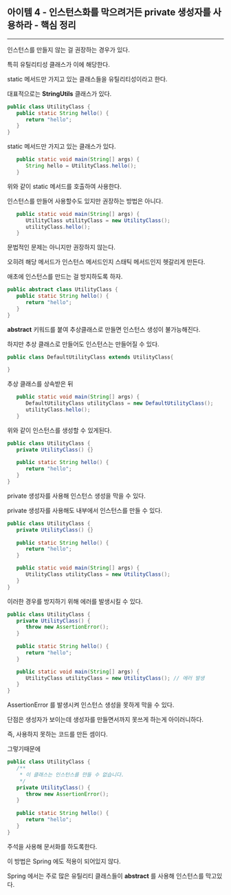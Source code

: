 
## 아이템 4 - 인스턴스화를 막으려거든 private 생성자를 사용하라 - 핵심 정리
---

인스턴스를 만들지 않는 걸 권장하는 경우가 있다.

특히 유틸리티성 클래스가 이에 해당한다.

static 메서드만 가지고 있는 클래스들을 유틸리티성이라고 한다.

대표적으로는 __StringUtils__ 클래스가 있다.

```java
public class UtilityClass {
   public static String hello() {
      return "hello";
   }
}
```

static 메서드만 가지고 있는 클래스가 있다.

```java
   public static void main(String[] args) {
      String hello = UtilityClass.hello();
   }
```

위와 같이 static 메서드를 호출하여 사용한다.

인스턴스를 만들어 사용할수도 있지만 권장하는 방법은 아니다.

```java
   public static void main(String[] args) {
      UtilityClass utilityClass = new UtilityClass();
      utilityClass.hello();
   }
```
문법적인 문제는 아니지만 권장하지 않는다.

오히려 해당 메서드가 인스턴스 메서드인지 스태틱 메서드인지 헷갈리게 만든다.

애초에 인스턴스를 만드는 걸 방지하도록 하자.

```java
public abstract class UtilityClass {
   public static String hello() {
      return "hello";
   }
}
```

__abstract__ 키워드를 붙여 추상클래스로 만들면 인스턴스 생성이 불가능해진다.

하지만 추상 클래스로 만들어도 인스턴스는 만들어질 수 있다.

```java
public class DefaultUtilityClass extends UtilityClass{
   
}
```
추상 클래스를 상속받은 뒤

```java
   public static void main(String[] args) {
      DefaultUtilityClass utilityClass = new DefaultUtilityClass();
      utilityClass.hello();
   }
```
위와 같이 인스턴스를 생성할 수 있게된다.

```java
public class UtilityClass {
   private UtilityClass() {}
   
   public static String hello() {
      return "hello";
   }
}
```
private 생성자를 사용해 인스턴스 생성을 막을 수 있다.

private 생성자를 사용해도 내부에서 인스턴스를 만들 수 있다.

```java
public class UtilityClass {
   private UtilityClass() {}
   
   public static String hello() {
      return "hello";
   }

   public static void main(String[] args) {
      UtilityClass utilityClass = new UtilityClass();
   }
}
```

이러한 경우를 방지하기 위해 에러를 발생시킬 수 있다.

```java
public class UtilityClass {
   private UtilityClass() {
      throw new AssertionError();
   }
   
   public static String hello() {
      return "hello";
   }

   public static void main(String[] args) {
      UtilityClass utilityClass = new UtilityClass(); // 에러 발생
   }
}
```
AssertionError 를 발생시켜 인스턴스 생성을 못하게 막을 수 있다.

단점은 생성자가 보이는데 생성자를 만들면서까지 못쓰게 하는게 아이러니하다.

즉, 사용하지 못하는 코드를 만든 셈이다.

그렇기때문에 

```java
public class UtilityClass {
   /**
    * 이 클래스는 인스턴스를 만들 수 없습니다.
    */
   private UtilityClass() {
      throw new AssertionError();
   }
   
   public static String hello() {
      return "hello";
   }
}
```
주석을 사용해 문서화를 하도록한다.

이 방법은 Spring 에도 적용이 되어있지 않다.

Spring 에서는 주로 많은 유틸리티 클래스들이 __abstract__ 를 사용해 인스턴스를 막고있다.
